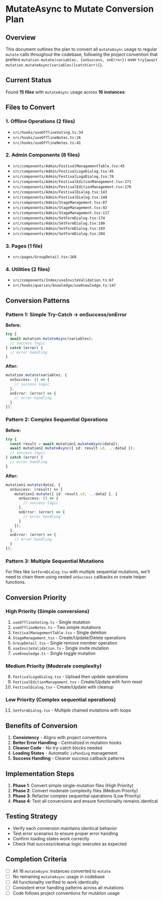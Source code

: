 # MutateAsync to Mutate Conversion Plan

## Overview

This document outlines the plan to convert all `mutateAsync` usage to regular `mutate` calls throughout the codebase, following the project convention that prefers `mutation.mutate(variables, {onSuccess, onError})` over `try{await mutation.mutateAsync(variables)}catch(err){}`.

## Current Status

Found **15 files** with `mutateAsync` usage across **16 instances**:

## Files to Convert

### 1. **Offline Operations** (2 files)
- `src/hooks/useOfflineVoting.ts:34`
- `src/hooks/useOfflineNotes.ts:26` 
- `src/hooks/useOfflineNotes.ts:41`

### 2. **Admin Components** (8 files)
- `src/components/Admin/FestivalManagementTable.tsx:45`
- `src/components/Admin/FestivalLogoDialog.tsx:45`
- `src/components/Admin/FestivalLogoDialog.tsx:78`
- `src/components/Admin/FestivalEditionManagement.tsx:171`
- `src/components/Admin/FestivalEditionManagement.tsx:176`
- `src/components/Admin/FestivalDialog.tsx:143`
- `src/components/Admin/FestivalDialog.tsx:148`
- `src/components/Admin/StageManagement.tsx:87`
- `src/components/Admin/StageManagement.tsx:92`
- `src/components/Admin/StageManagement.tsx:117`
- `src/components/Admin/SetFormDialog.tsx:174`
- `src/components/Admin/SetFormDialog.tsx:180`
- `src/components/Admin/SetFormDialog.tsx:193`
- `src/components/Admin/SetFormDialog.tsx:204`

### 3. **Pages** (1 file)
- `src/pages/GroupDetail.tsx:268`

### 4. **Utilities** (2 files)
- `src/components/Index/useInviteValidation.ts:67`
- `src/hooks/queries/knowledge/useKnowledge.ts:147`

## Conversion Patterns

### Pattern 1: Simple Try-Catch → onSuccess/onError

**Before:**
```typescript
try {
  await mutation.mutateAsync(variables);
  // success logic
} catch (error) {
  // error handling
}
```

**After:**
```typescript
mutation.mutate(variables, {
  onSuccess: () => {
    // success logic
  },
  onError: (error) => {
    // error handling
  }
});
```

### Pattern 2: Complex Sequential Operations

**Before:**
```typescript
try {
  const result = await mutation1.mutateAsync(data1);
  await mutation2.mutateAsync({ id: result.id, ...data2 });
  // success logic
} catch (error) {
  // error handling
}
```

**After:**
```typescript
mutation1.mutate(data1, {
  onSuccess: (result) => {
    mutation2.mutate({ id: result.id, ...data2 }, {
      onSuccess: () => {
        // success logic
      },
      onError: (error) => {
        // error handling
      }
    });
  },
  onError: (error) => {
    // error handling
  }
});
```

### Pattern 3: Multiple Sequential Mutations

For files like `SetFormDialog.tsx` with multiple sequential mutations, we'll need to chain them using nested `onSuccess` callbacks or create helper functions.

## Conversion Priority

### **High Priority** (Simple conversions)
1. `useOfflineVoting.ts` - Single mutation
2. `useOfflineNotes.ts` - Two simple mutations  
3. `FestivalManagementTable.tsx` - Single deletion
4. `StageManagement.tsx` - Create/Update/Delete operations
5. `GroupDetail.tsx` - Single remove member operation
6. `useInviteValidation.ts` - Single invite mutation
7. `useKnowledge.ts` - Single toggle mutation

### **Medium Priority** (Moderate complexity)
8. `FestivalLogoDialog.tsx` - Upload then update operations
9. `FestivalEditionManagement.tsx` - Create/Update with form reset
10. `FestivalDialog.tsx` - Create/Update with cleanup

### **Low Priority** (Complex sequential operations)
11. `SetFormDialog.tsx` - Multiple chained mutations with loops

## Benefits of Conversion

1. **Consistency** - Aligns with project conventions
2. **Better Error Handling** - Centralized in mutation hooks
3. **Cleaner Code** - No try-catch blocks needed
4. **Loading States** - Automatic `isPending` management
5. **Success Handling** - Cleaner success callback patterns

## Implementation Steps

1. **Phase 1**: Convert simple single-mutation files (High Priority)
2. **Phase 2**: Convert moderate complexity files (Medium Priority)  
3. **Phase 3**: Refactor complex sequential operations (Low Priority)
4. **Phase 4**: Test all conversions and ensure functionality remains identical

## Testing Strategy

- Verify each conversion maintains identical behavior
- Test error scenarios to ensure proper error handling
- Confirm loading states work correctly
- Check that success/cleanup logic executes as expected

## Completion Criteria

- [ ] All 16 `mutateAsync` instances converted to `mutate`
- [ ] No remaining `mutateAsync` usage in codebase
- [ ] All functionality verified to work identically
- [ ] Consistent error handling patterns across all mutations
- [ ] Code follows project conventions for mutation usage